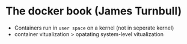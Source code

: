 # The docker book (James Turnbull)

- Containers run in `user space` on a kernel (not in seperate kernel)
- container vitualization > opatating system-level vitualization
